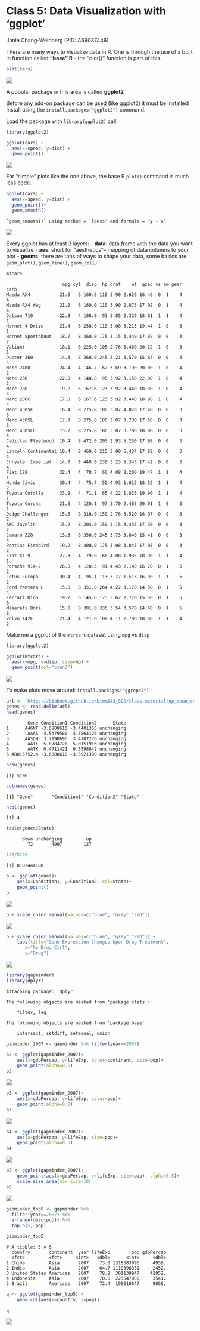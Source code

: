 # Class 5: Data Visualization with ‘ggplot’
Janie Chang-Weinberg (PID: A69037446)

There are many ways to visualize data in R. One is through the use of a
built in function called **“base” R** - the “plot()” function is part of
this.

``` r
plot(cars)
```

![](JCW_101624__bioinfo_Class5_files/figure-commonmark/unnamed-chunk-1-1.png)

A popular package in this area is called **ggplot2**

Before any add-on package can be used (like ggplot2) it must be
installed! Install using the `install.packages("ggplot2")` command.

Load the package with `library(ggplot2)` call.

``` r
library(ggplot2)

ggplot(cars) +
  aes(x=speed, y=dist) +
  geom_point()
```

![](JCW_101624__bioinfo_Class5_files/figure-commonmark/unnamed-chunk-2-1.png)

For “simple” plots like the one above, the base R `plot()` command is
much less code.

``` r
ggplot(cars) +
  aes(x=speed, y=dist) +
  geom_point()+
  geom_smooth()
```

    `geom_smooth()` using method = 'loess' and formula = 'y ~ x'

![](JCW_101624__bioinfo_Class5_files/figure-commonmark/unnamed-chunk-3-1.png)

Every ggplot has at least 3 layers: - **data**: data.frame with the data
you want to visualize - **aes**: short for “aesthetics”– mapping of data
columns to your plot - **geoms**: there are tons of ways to shape your
data, some basics are `geom_plot()`, `geom_line()`, `geom_col()`.

``` r
mtcars
```

                         mpg cyl  disp  hp drat    wt  qsec vs am gear carb
    Mazda RX4           21.0   6 160.0 110 3.90 2.620 16.46  0  1    4    4
    Mazda RX4 Wag       21.0   6 160.0 110 3.90 2.875 17.02  0  1    4    4
    Datsun 710          22.8   4 108.0  93 3.85 2.320 18.61  1  1    4    1
    Hornet 4 Drive      21.4   6 258.0 110 3.08 3.215 19.44  1  0    3    1
    Hornet Sportabout   18.7   8 360.0 175 3.15 3.440 17.02  0  0    3    2
    Valiant             18.1   6 225.0 105 2.76 3.460 20.22  1  0    3    1
    Duster 360          14.3   8 360.0 245 3.21 3.570 15.84  0  0    3    4
    Merc 240D           24.4   4 146.7  62 3.69 3.190 20.00  1  0    4    2
    Merc 230            22.8   4 140.8  95 3.92 3.150 22.90  1  0    4    2
    Merc 280            19.2   6 167.6 123 3.92 3.440 18.30  1  0    4    4
    Merc 280C           17.8   6 167.6 123 3.92 3.440 18.90  1  0    4    4
    Merc 450SE          16.4   8 275.8 180 3.07 4.070 17.40  0  0    3    3
    Merc 450SL          17.3   8 275.8 180 3.07 3.730 17.60  0  0    3    3
    Merc 450SLC         15.2   8 275.8 180 3.07 3.780 18.00  0  0    3    3
    Cadillac Fleetwood  10.4   8 472.0 205 2.93 5.250 17.98  0  0    3    4
    Lincoln Continental 10.4   8 460.0 215 3.00 5.424 17.82  0  0    3    4
    Chrysler Imperial   14.7   8 440.0 230 3.23 5.345 17.42  0  0    3    4
    Fiat 128            32.4   4  78.7  66 4.08 2.200 19.47  1  1    4    1
    Honda Civic         30.4   4  75.7  52 4.93 1.615 18.52  1  1    4    2
    Toyota Corolla      33.9   4  71.1  65 4.22 1.835 19.90  1  1    4    1
    Toyota Corona       21.5   4 120.1  97 3.70 2.465 20.01  1  0    3    1
    Dodge Challenger    15.5   8 318.0 150 2.76 3.520 16.87  0  0    3    2
    AMC Javelin         15.2   8 304.0 150 3.15 3.435 17.30  0  0    3    2
    Camaro Z28          13.3   8 350.0 245 3.73 3.840 15.41  0  0    3    4
    Pontiac Firebird    19.2   8 400.0 175 3.08 3.845 17.05  0  0    3    2
    Fiat X1-9           27.3   4  79.0  66 4.08 1.935 18.90  1  1    4    1
    Porsche 914-2       26.0   4 120.3  91 4.43 2.140 16.70  0  1    5    2
    Lotus Europa        30.4   4  95.1 113 3.77 1.513 16.90  1  1    5    2
    Ford Pantera L      15.8   8 351.0 264 4.22 3.170 14.50  0  1    5    4
    Ferrari Dino        19.7   6 145.0 175 3.62 2.770 15.50  0  1    5    6
    Maserati Bora       15.0   8 301.0 335 3.54 3.570 14.60  0  1    5    8
    Volvo 142E          21.4   4 121.0 109 4.11 2.780 18.60  1  1    4    2

Make me a ggplot of the `mtrcars` dataset using `mpg` vs `disp`

``` r
library(ggplot2)

ggplot(mtcars) +
  aes(x=mpg, y=disp, size=hp) +
  geom_point(col="cyan3") 
```

![](JCW_101624__bioinfo_Class5_files/figure-commonmark/ggplot_example_mtcars_mpgvsdisp_sizeishp-1.png)

To make plots move around: `install.packages("ggrepel")`

``` r
url <- "https://bioboot.github.io/bimm143_S20/class-material/up_down_expression.txt"
genes <- read.delim(url)
head(genes)
```

            Gene Condition1 Condition2      State
    1      A4GNT -3.6808610 -3.4401355 unchanging
    2       AAAS  4.5479580  4.3864126 unchanging
    3      AASDH  3.7190695  3.4787276 unchanging
    4       AATF  5.0784720  5.0151916 unchanging
    5       AATK  0.4711421  0.5598642 unchanging
    6 AB015752.4 -3.6808610 -3.5921390 unchanging

``` r
nrow(genes)
```

    [1] 5196

``` r
colnames(genes)
```

    [1] "Gene"       "Condition1" "Condition2" "State"     

``` r
ncol(genes)
```

    [1] 4

``` r
table(genes$State)
```


          down unchanging         up 
            72       4997        127 

``` r
127/5196
```

    [1] 0.02444188

``` r
p <- ggplot(genes)+
    aes(x=Condition1, y=Condition2, col=State)+
    geom_point()
p
```

![](JCW_101624__bioinfo_Class5_files/figure-commonmark/unnamed-chunk-8-1.png)

``` r
p + scale_color_manual(values=c("blue", "grey","red"))
```

![](JCW_101624__bioinfo_Class5_files/figure-commonmark/unnamed-chunk-9-1.png)

``` r
p + scale_color_manual(values=c("blue", "grey","red")) +
    labs(title="Gene Expression Changes Upon Drug Treatment",
       x="No Drug Ctrl", 
       y="Drug")
```

![](JCW_101624__bioinfo_Class5_files/figure-commonmark/unnamed-chunk-10-1.png)

``` r
library(gapminder)
library(dplyr)
```


    Attaching package: 'dplyr'

    The following objects are masked from 'package:stats':

        filter, lag

    The following objects are masked from 'package:base':

        intersect, setdiff, setequal, union

``` r
gapminder_2007 <- gapminder %>% filter(year==2007)
```

``` r
p2 <- ggplot(gapminder_2007)+
    aes(x=gdpPercap, y=lifeExp, color=continent, size=pop)+
    geom_point(alpha=0.5)
p2
```

![](JCW_101624__bioinfo_Class5_files/figure-commonmark/unnamed-chunk-12-1.png)

``` r
p3 <- ggplot(gapminder_2007)+
    aes(x=gdpPercap, y=lifeExp, color=pop)+
    geom_point(alpha=0.8)
p3
```

![](JCW_101624__bioinfo_Class5_files/figure-commonmark/unnamed-chunk-13-1.png)

``` r
p4 <- ggplot(gapminder_2007)+
    aes(x=gdpPercap, y=lifeExp, size=pop)+
    geom_point(alpha=0.5)
p4
```

![](JCW_101624__bioinfo_Class5_files/figure-commonmark/unnamed-chunk-14-1.png)

``` r
p5 <- ggplot(gapminder_2007)+
    geom_point(aes(x=gdpPercap, y=lifeExp, size=pop), alpha=0.5)+
    scale_size_area(max_size=10)
p5
```

![](JCW_101624__bioinfo_Class5_files/figure-commonmark/unnamed-chunk-15-1.png)

``` r
gapminder_top5 <- gapminder %>% 
  filter(year==2007) %>% 
  arrange(desc(pop)) %>% 
  top_n(5, pop)

gapminder_top5
```

    # A tibble: 5 × 6
      country       continent  year lifeExp        pop gdpPercap
      <fct>         <fct>     <int>   <dbl>      <int>     <dbl>
    1 China         Asia       2007    73.0 1318683096     4959.
    2 India         Asia       2007    64.7 1110396331     2452.
    3 United States Americas   2007    78.2  301139947    42952.
    4 Indonesia     Asia       2007    70.6  223547000     3541.
    5 Brazil        Americas   2007    72.4  190010647     9066.

``` r
q <- ggplot(gapminder_top5) +
    geom_col(aes(x=country, y=pop))

q
```

![](JCW_101624__bioinfo_Class5_files/figure-commonmark/unnamed-chunk-17-1.png)
